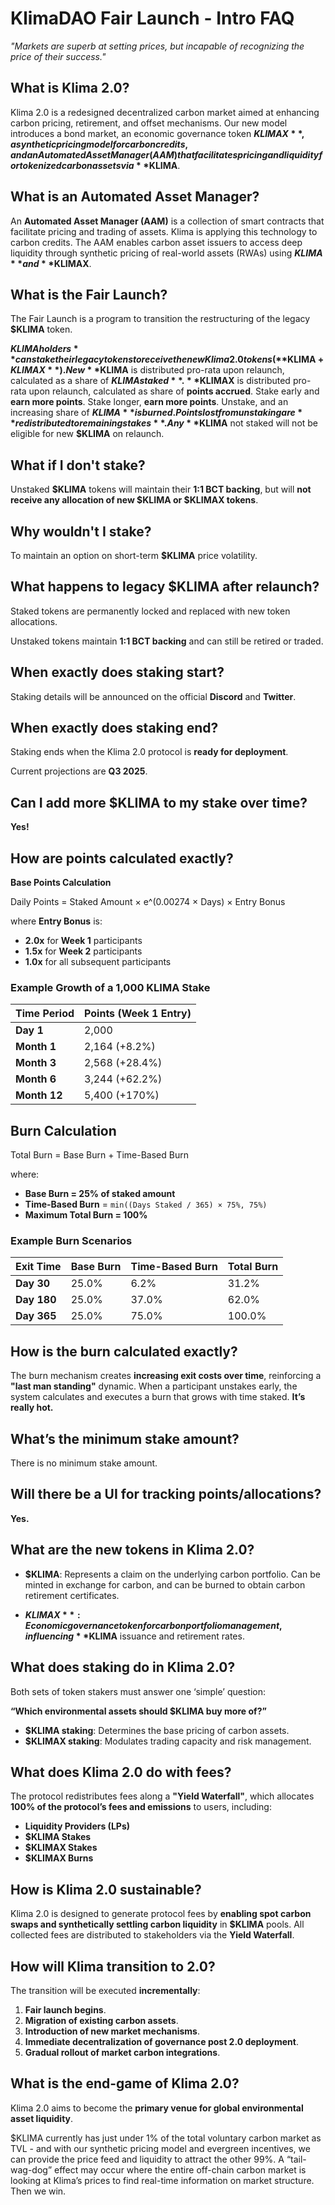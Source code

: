 # KlimaDAO Fair Launch - Intro FAQ  

*"Markets are superb at setting prices, but incapable of recognizing the price of their success."*  

## What is Klima 2.0?  

Klima 2.0 is a redesigned decentralized carbon market aimed at enhancing carbon pricing, retirement, and offset mechanisms. Our new model introduces a bond market, an economic governance token **$KLIMAX**, a synthetic pricing model for carbon credits, and an Automated Asset Manager (AAM) that facilitates pricing and liquidity for tokenized carbon assets via **$KLIMA**.  

## What is an Automated Asset Manager?  

An **Automated Asset Manager (AAM)** is a collection of smart contracts that facilitate pricing and trading of assets. Klima is applying this technology to carbon credits. The AAM enables carbon asset issuers to access deep liquidity through synthetic pricing of real-world assets (RWAs) using **$KLIMA** and **$KLIMAX**.  

## What is the Fair Launch?  

The Fair Launch is a program to transition the restructuring of the legacy **$KLIMA** token.  

**$KLIMA holders** can stake their legacy tokens to receive the new Klima 2.0 tokens (**$KLIMA + $KLIMAX**). New **$KLIMA** is distributed pro-rata upon relaunch, calculated as a share of **$KLIMA staked**. **$KLIMAX** is distributed pro-rata upon relaunch, calculated as share of **points accrued**. Stake early and **earn more points**. Stake longer, **earn more points**. Unstake, and an increasing share of **$KLIMA** is burned. Points lost from unstaking are **redistributed to remaining stakes**. Any **$KLIMA** not staked will not be eligible for new **$KLIMA** on relaunch.  

## What if I don't stake?  

Unstaked **$KLIMA** tokens will maintain their **1:1 BCT backing**, but will **not receive any allocation of new $KLIMA or $KLIMAX tokens**.  

## Why wouldn't I stake?  

To maintain an option on short-term **$KLIMA** price volatility.  

## What happens to legacy $KLIMA after relaunch?  

Staked tokens are permanently locked and replaced with new token allocations.  

Unstaked tokens maintain **1:1 BCT backing** and can still be retired or traded.  

## When exactly does staking start?  

Staking details will be announced on the official **Discord** and **Twitter**.  

## When exactly does staking end?  

Staking ends when the Klima 2.0 protocol is **ready for deployment**.  

Current projections are **Q3 2025**.  

## Can I add more $KLIMA to my stake over time?  

**Yes!**  

## How are points calculated exactly?  

**Base Points Calculation**  

Daily Points = Staked Amount × e^(0.00274 × Days) × Entry Bonus

where **Entry Bonus** is:  
- **2.0x** for **Week 1** participants  
- **1.5x** for **Week 2** participants  
- **1.0x** for all subsequent participants  

### Example Growth of a 1,000 KLIMA Stake  

| Time Period  | Points (Week 1 Entry) |
|-------------|----------------------|
| **Day 1**   | 2,000  |
| **Month 1** | 2,164  (+8.2%) |
| **Month 3** | 2,568  (+28.4%) |
| **Month 6** | 3,244  (+62.2%) |
| **Month 12** | 5,400 (+170%) |

## Burn Calculation  

Total Burn = Base Burn + Time-Based Burn

where:  

- **Base Burn = 25% of staked amount**  
- **Time-Based Burn** = `min((Days Staked / 365) × 75%, 75%)`  
- **Maximum Total Burn = 100%**  

### Example Burn Scenarios  

| Exit Time  | Base Burn | Time-Based Burn | Total Burn |
|------------|-----------|-----------------|------------|
| **Day 30**  | 25.0% | 6.2% | 31.2% |
| **Day 180** | 25.0% | 37.0% | 62.0% |
| **Day 365** | 25.0% | 75.0% | 100.0% |

## How is the burn calculated exactly?  

The burn mechanism creates **increasing exit costs over time**, reinforcing a **"last man standing"** dynamic. When a participant unstakes early, the system calculates and executes a burn that grows with time staked. **It’s really hot.**  

## What’s the minimum stake amount?  

There is no minimum stake amount.  

## Will there be a UI for tracking points/allocations?  

**Yes.**  

## What are the new tokens in Klima 2.0?  

- **$KLIMA**: Represents a claim on the underlying carbon portfolio. Can be minted in exchange for carbon, and can be burned to obtain carbon retirement certificates.  

- **$KLIMAX**: Economic governance token for carbon portfolio management, influencing **$KLIMA** issuance and retirement rates.  

## What does staking do in Klima 2.0?  

Both sets of token stakers must answer one ‘simple’ question:  

**“Which environmental assets should $KLIMA buy more of?”**  

- **$KLIMA staking**: Determines the base pricing of carbon assets.  
- **$KLIMAX staking**: Modulates trading capacity and risk management.  

## What does Klima 2.0 do with fees?  

The protocol redistributes fees along a **"Yield Waterfall"**, which allocates **100% of the protocol’s fees and emissions** to users, including:  

- **Liquidity Providers (LPs)**  
- **$KLIMA Stakes**  
- **$KLIMAX Stakes**  
- **$KLIMAX Burns**  

## How is Klima 2.0 sustainable?  

Klima 2.0 is designed to generate protocol fees by **enabling spot carbon swaps and synthetically settling carbon liquidity** in **$KLIMA** pools. All collected fees are distributed to stakeholders via the **Yield Waterfall**.  

## How will Klima transition to 2.0?  

The transition will be executed **incrementally**:  

1. **Fair launch begins**.  
2. **Migration of existing carbon assets**.  
3. **Introduction of new market mechanisms**.  
4. **Immediate decentralization of governance post 2.0 deployment**.  
5. **Gradual rollout of market carbon integrations**.  

## What is the end-game of Klima 2.0?  

Klima 2.0 aims to become the **primary venue for global environmental asset liquidity**.  

$KLIMA currently has just under 1% of the total voluntary carbon market as TVL - and with our synthetic pricing model and evergreen incentives, we can provide the price feed and liquidity to attract the other 99%. A “tail-wag-dog” effect may occur where the entire off-chain carbon market is looking at Klima’s prices to find real-time information on market structure. Then we win.
